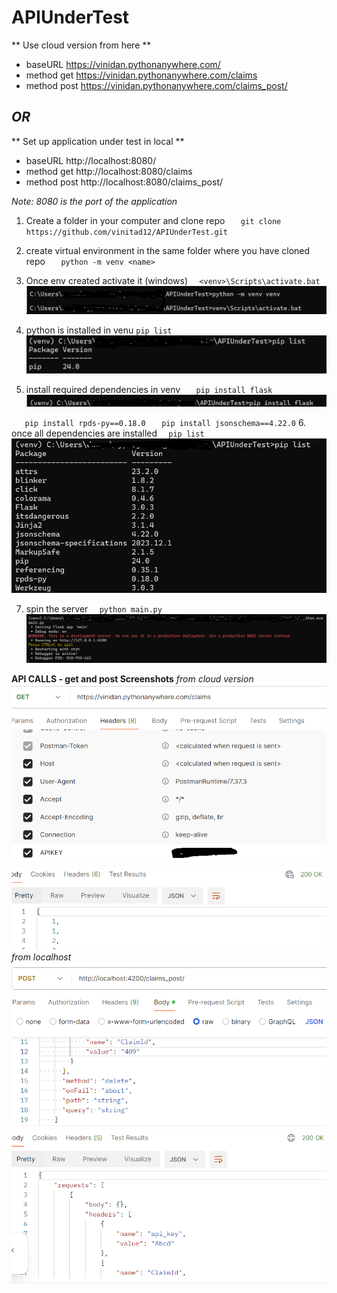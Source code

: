 # APIUnderTest

** Use cloud version from here ** 
* baseURL https://vinidan.pythonanywhere.com/
* method get https://vinidan.pythonanywhere.com/claims
* method post https://vinidan.pythonanywhere.com/claims_post/ 

## _OR_

** Set up application under test in local **

* baseURL http://localhost:8080/
* method get http://localhost:8080/claims
* method post http://localhost:8080/claims_post/

_Note: 8080 is the port of the application_

[//]: # (Setting up Application UnderTest)
[//]: # (1. clone the repository)
1. Create a folder in your computer and clone repo
`    git clone https://github.com/vinitad12/APIUnderTest.git
`
2. create virtual environment in the same folder where you have cloned repo
`    python -m venv <name>
`
3. Once env created activate it (windows)
`   <venv>\Scripts\activate.bat 
`![img.png](img.png)

4. python is installed in venu 
`pip list
`![img_1.png](img_1.png)

5. install required dependencies in venv 
`    pip install flask
`![img_2.png](img_2.png)

`    pip install rpds-py==0.18.0
`
`    pip install jsonschema==4.22.0
`
6. once all dependencies are installed
`   pip list 
`![img_4.png](img_4.png)

7. spin the server 
`   python main.py
`![img_5.png](img_5.png)

**API CALLS - get and post Screenshots**
_from cloud version_
![img_6.png](img_6.png)
_from localhost_
![img_7.png](img_7.png)


